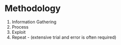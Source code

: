 # Methodology

1. Information Gathering
2. Process
3. Exploit
4. Repeat - \(extensive trial and error is often required\)



